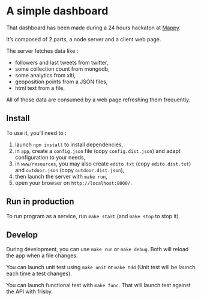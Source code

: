 # A simple dashboard

That dashboard has been made during a 24 hours hackaton at [Mappy](http://fr.mappy.com).

It’s composed of 2 parts, a node server and a client web page.

The server fetches data like :
  - followers and last tweets from twitter, 
  - some collection count from mongodb,
  - some analytics from xiti, 
  - geoposition points from a JSON files,
  - html text from a file.

All of those data are consumed by a web page refreshing them frequently.

## Install

To use it, you‘ll need to :
  1. launch `npm install` to install dependencies,
  2. in `app`, create a `config.json` file (copy `config.dist.json`) and adapt configuration to your needs, 
  3. in `www/resources`, you may also create `edito.txt` (copy `edito.dist.txt`) and `outdoor.json` (copy `outdoor.dist.json`),
  4. then launch the server with `make run`,
  5. open your browser on `http://localhost:8000/`.

## Run in production

To run program as a service, run `make start` (and `make stop` to stop it).

## Develop

During development, you can use `make run` or `make debug`. Both will reload the app when a file changes.

You can launch unit test using `make unit` or `make tdd` (Unit test will be launch each time a test changes).

You can launch functional test with `make func`. That will launch test against the API with frisby.
